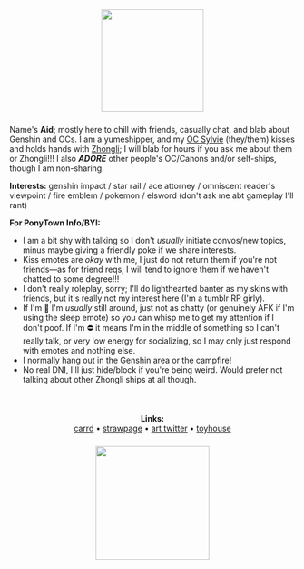 <!--
**Asuraid/Asuraid** is a ✨ _special_ ✨ repository because its `README.md` (this file) appears on your GitHub profile.

Here are some ideas to get you started:

- 🔭 I’m currently working on ...
- 🌱 I’m currently learning ...
- 👯 I’m looking to collaborate on ...
- 🤔 I’m looking for help with ...
- 💬 Ask me about ...
- 📫 How to reach me: ...
- 😄 Pronouns: ...
- ⚡ Fun fact: ...
-->

<div align="center">
  <img height="180" src="https://i.imgur.com/4S7JCnx.gif"  />
</div>

###

<p align="left">Name's <b>Aid</b>; mostly here to chill with friends, casually chat, and blab about Genshin and OCs. I am a yumeshipper, and my <a href="https://toyhou.se/10313327.-genshin-impact-sylvie">OC Sylvie</a> (they/them) kisses and holds hands with <a href="https://toyhou.se/10313327.sylvie/14798357.zhongvie">Zhongli</a>; I will blab for hours if you ask me about them or Zhongli!!! I also <b><i>ADORE</i></b> other people's OC/Canons and/or self-ships, though I am non-sharing.</p>

<p><b>Interests:</b> genshin impact / star rail / ace attorney / omniscent reader's viewpoint / fire emblem / pokemon / elsword (don't ask me abt gameplay I'll rant)</p>

<p align="left"><b>For PonyTown Info/BYI:</b></p>
<ul>
  <li>I am a bit shy with talking so I don't <i>usually</i> initiate convos/new topics, minus maybe giving a friendly poke if we share interests.</li> 
  <li>Kiss emotes are <i>okay</i> with me, I just do not return them if you're not friends—as for friend reqs, I will tend to ignore them if we haven't chatted to some degree!!!</li>
  <li>I don't really roleplay, sorry; I'll do lighthearted banter as my skins with friends, but it's really not my interest here (I'm a tumblr RP girly).</li>
  <li>If I'm 🌙 I'm <i>usually</i> still around, just not as chatty (or genuinely AFK if I'm using the sleep emote) so you can whisp me to get my attention if I don't poof. If I'm ⛔ it means I'm in the middle of something so I can't really talk, or very low energy for socializing, so I may only just respond with emotes and nothing else.</li>
  <li>I normally hang out in the Genshin area or the campfire!</li>
  <li>No real DNI, I'll just hide/block if you're being weird. Would prefer not talking about other Zhongli ships at all though.</li>
</ul>

###

<div align="center">
  <img height="15" src="https://i.imgur.com/YndATXT.png"  />
</div>

<p align="center"><b>Links:</b><br><a href="https://aid.uwu.ai/">carrd</a> • <a href="https://asuraid.straw.page/">strawpage</a> • <a href="https://x.com/Asuraid">art twitter</a> • <a href="https://toyhou.se/Hideki">toyhouse</a></p>

###

<div align="center">
  <img height="200" src="https://i.imgur.com/hJvKHBw.png"  />
</div>
